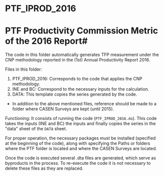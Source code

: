 # PTF_IPROD_2016

# PTF Productivity Commission Metric of the 2016 Report#

The code in this folder automatically generates TFP measurement under the CNP methodology reported in the (1st) Annual Productivity Report 2016.

Files in this folder:
1. PTF_IPROD_2016: Corresponds to the code that applies the CNP methodology.
2. INE and BC: Correspond to the necessary inputs for the calculation.
3. DATA: This template copies the series generated by the code.

* In addition to the above mentioned files, reference should be made to a folder where CASEN Surveys are kept (until 2015).

Functioning:
It consists of running the code (`PTF_IPROD_2016.do`). This code takes the inputs (INE and BC) the inputs and finally copies the series in the "data" sheet of the `DATA` sheet.

For proper operation, the necessary packages must be installed (specified at the beginning of the code), along with specifying the Paths or folders where the PTF folder is located and where the CASEN Surveys are located.

Once the code is executed several .dta files are generated, which serve as byproducts in the process.
To re-execute the code it is not necessary to delete these files as they are replaced.
